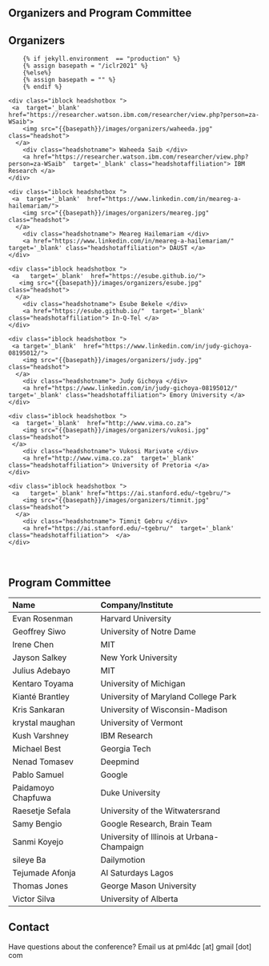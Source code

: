

## Organizers and Program Committee

## Organizers  

        {% if jekyll.environment  == "production" %}
        {% assign basepath = "/iclr2021" %}
        {%else%}
        {% assign basepath = "" %}
        {% endif %}
       
    
<div>

    <div class="iblock headshotbox ">
     <a  target='_blank'  href="https://researcher.watson.ibm.com/researcher/view.php?person=za-WSaib">
        <img src="{{basepath}}/images/organizers/waheeda.jpg" class="headshot">
      </a>
        <div class="headshotname"> Waheeda Saib </div>
        <a href="https://researcher.watson.ibm.com/researcher/view.php?person=za-WSaib"  target='_blank' class="headshotaffiliation"> IBM Research </a>
    </div>

    <div class="iblock headshotbox ">
     <a  target='_blank'  href="https://www.linkedin.com/in/meareg-a-hailemariam/">
        <img src="{{basepath}}/images/organizers/meareg.jpg" class="headshot">
      </a>
        <div class="headshotname"> Meareg Hailemariam </div>
        <a href="https://www.linkedin.com/in/meareg-a-hailemariam/"  target='_blank' class="headshotaffiliation"> DAUST </a>
    </div>

    <div class="iblock headshotbox ">
     <a   target='_blank'  href="https://esube.github.io/">
       <img src="{{basepath}}/images/organizers/esube.jpg" class="headshot">
      </a>
        <div class="headshotname"> Esube Bekele </div>
        <a href="https://esube.github.io/"  target='_blank' class="headshotaffiliation"> In-Q-Tel </a>
    </div>

    <div class="iblock headshotbox ">
     <a target='_blank'  href="https://www.linkedin.com/in/judy-gichoya-08195012/">
        <img src="{{basepath}}/images/organizers/judy.jpg" class="headshot">
      </a>
        <div class="headshotname"> Judy Gichoya </div>
        <a href="https://www.linkedin.com/in/judy-gichoya-08195012/"  target='_blank' class="headshotaffiliation"> Emory University </a>
    </div>

    <div class="iblock headshotbox "> 
     <a  target='_blank'  href="http://www.vima.co.za">
        <img src="{{basepath}}/images/organizers/vukosi.jpg" class="headshot">
     </a>
        <div class="headshotname"> Vukosi Marivate </div>
        <a href="http://www.vima.co.za"  target='_blank' class="headshotaffiliation"> University of Pretoria </a>
    </div>

    <div class="iblock headshotbox ">
     <a   target='_blank' href="https://ai.stanford.edu/~tgebru/">
        <img src="{{basepath}}/images/organizers/timnit.jpg" class="headshot">
      </a>
        <div class="headshotname"> Timnit Gebru </div>
        <a href="https://ai.stanford.edu/~tgebru/"  target='_blank' class="headshotaffiliation">  </a>
    </div>

</div>

<br>

## Program Committee

| Name			| Company/Institute |
| :---			|:---		    |
| Evan Rosenman		| Harvard University|
| Geoffrey Siwo		| University of Notre Dame | 
| Irene	Chen		| MIT|
| Jayson Salkey		| New York University|
| Julius Adebayo	| MIT| 
| Kentaro Toyama	| University of Michigan|
| Kianté Brantley	| University of Maryland College Park|
| Kris Sankaran		| University of Wisconsin-Madison| 
| krystal maughan	| University of Vermont|
| Kush	Varshney	| IBM Research|
| Michael Best		| Georgia Tech| 
| Nenad	Tomasev		| Deepmind| 
| Pablo Samuel		| Google|
| Paidamoyo Chapfuwa	| Duke University|
| Raesetje Sefala 	| University of the Witwatersrand| 
| Samy Bengio 		| Google Research, Brain Team|
| Sanmi Koyejo		| University of Illinois at Urbana-Champaign|
| sileye Ba 		| Dailymotion|
| Tejumade Afonja	| AI Saturdays Lagos| 
| Thomas Jones		| George Mason University|
| Victor Silva		| University of Alberta|

## Contact

Have questions about the conference? Email us at pml4dc [at] gmail [dot] com
